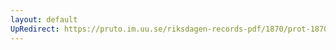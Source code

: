 ```yaml
---
layout: default
UpRedirect: https://pruto.im.uu.se/riksdagen-records-pdf/1870/prot-1870--ak--406.pdf
---
```

